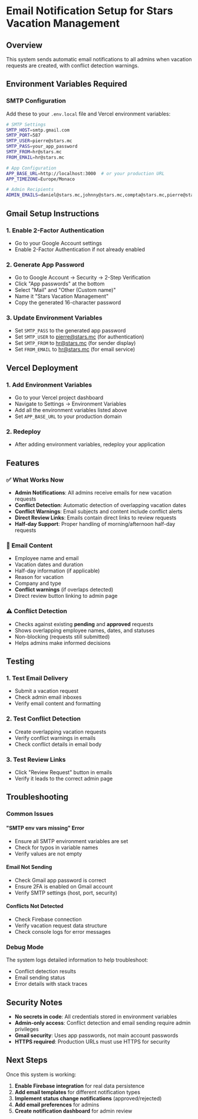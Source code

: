 # Email Notification Setup for Stars Vacation Management

## Overview
This system sends automatic email notifications to all admins when vacation requests are created, with conflict detection warnings.

## Environment Variables Required

### SMTP Configuration
Add these to your `.env.local` file and Vercel environment variables:

```bash
# SMTP Settings
SMTP_HOST=smtp.gmail.com
SMTP_PORT=587
SMTP_USER=pierre@stars.mc
SMTP_PASS=your_app_password
SMTP_FROM=hr@stars.mc
FROM_EMAIL=hr@stars.mc

# App Configuration
APP_BASE_URL=http://localhost:3000  # or your production URL
APP_TIMEZONE=Europe/Monaco

# Admin Recipients
ADMIN_EMAILS=daniel@stars.mc,johnny@stars.mc,compta@stars.mc,pierre@stars.mc
```

## Gmail Setup Instructions

### 1. Enable 2-Factor Authentication
- Go to your Google Account settings
- Enable 2-Factor Authentication if not already enabled

### 2. Generate App Password
- Go to Google Account → Security → 2-Step Verification
- Click "App passwords" at the bottom
- Select "Mail" and "Other (Custom name)"
- Name it "Stars Vacation Management"
- Copy the generated 16-character password

### 3. Update Environment Variables
- Set `SMTP_PASS` to the generated app password
- Set `SMTP_USER` to pierre@stars.mc (for authentication)
- Set `SMTP_FROM` to hr@stars.mc (for sender display)
- Set `FROM_EMAIL` to hr@stars.mc (for email service)

## Vercel Deployment

### 1. Add Environment Variables
- Go to your Vercel project dashboard
- Navigate to Settings → Environment Variables
- Add all the environment variables listed above
- Set `APP_BASE_URL` to your production domain

### 2. Redeploy
- After adding environment variables, redeploy your application

## Features

### ✅ What Works Now
- **Admin Notifications**: All admins receive emails for new vacation requests
- **Conflict Detection**: Automatic detection of overlapping vacation dates
- **Conflict Warnings**: Email subjects and content include conflict alerts
- **Direct Review Links**: Emails contain direct links to review requests
- **Half-day Support**: Proper handling of morning/afternoon half-day requests

### 📧 Email Content
- Employee name and email
- Vacation dates and duration
- Half-day information (if applicable)
- Reason for vacation
- Company and type
- **Conflict warnings** (if overlaps detected)
- Direct review button linking to admin page

### ⚠️ Conflict Detection
- Checks against existing **pending** and **approved** requests
- Shows overlapping employee names, dates, and statuses
- Non-blocking (requests still submitted)
- Helps admins make informed decisions

## Testing

### 1. Test Email Delivery
- Submit a vacation request
- Check admin email inboxes
- Verify email content and formatting

### 2. Test Conflict Detection
- Create overlapping vacation requests
- Verify conflict warnings in emails
- Check conflict details in email body

### 3. Test Review Links
- Click "Review Request" button in emails
- Verify it leads to the correct admin page

## Troubleshooting

### Common Issues

#### "SMTP env vars missing" Error
- Ensure all SMTP environment variables are set
- Check for typos in variable names
- Verify values are not empty

#### Email Not Sending
- Check Gmail app password is correct
- Ensure 2FA is enabled on Gmail account
- Verify SMTP settings (host, port, security)

#### Conflicts Not Detected
- Check Firebase connection
- Verify vacation request data structure
- Check console logs for error messages

### Debug Mode
The system logs detailed information to help troubleshoot:
- Conflict detection results
- Email sending status
- Error details with stack traces

## Security Notes

- **No secrets in code**: All credentials stored in environment variables
- **Admin-only access**: Conflict detection and email sending require admin privileges
- **Gmail security**: Uses app passwords, not main account passwords
- **HTTPS required**: Production URLs must use HTTPS for security

## Next Steps

Once this system is working:
1. **Enable Firebase integration** for real data persistence
2. **Add email templates** for different notification types
3. **Implement status change notifications** (approved/rejected)
4. **Add email preferences** for admins
5. **Create notification dashboard** for admin review
